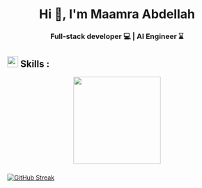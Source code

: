 <h1 align="center">Hi 👋, I'm Maamra Abdellah</h1>

###

<h3 align="center">Full-stack developer 💻 | AI Engineer ⌛</h3>

###

## <img src="https://media4.giphy.com/media/v1.Y2lkPTc5MGI3NjExZmNhdjB3YzN3OWZ6bWlrZWFzbDUwcm1paTM1ZDZtOW44Zjg0ejhrcCZlcD12MV9pbnRlcm5hbF9naWZfYnlfaWQmY3Q9cw/juua9i2c2fA0AIp2iq/giphy.gif" width ="25"><b> Skills :</b>
<div align="center">
  <img height="200" src="https://i.imgur.com/rQqJrqK.jpeg"  />
</div>

###

[![GitHub Streak](https://github-readme-streak-stats.herokuapp.com?user=abdellah0l&theme=dark&border_radius=9&date_format=M%20j%5B%2C%20Y%5D&mode=weekly)](https://git.io/streak-stats)

